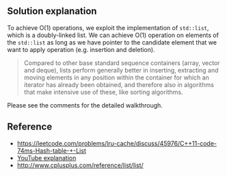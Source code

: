 ## Solution explanation

To achieve O(1) operations, we exploit the implementation of `std::list`, which is a doubly-linked list.
We can achieve O(1) operation on elements of the `std::list` as long as we have pointer to the candidate element
that we want to apply operation (e.g. insertion and deletion).

> Compared to other base standard sequence containers (array, vector and deque), 
> lists perform generally better in inserting, extracting and moving elements 
> in any position within the container for which an iterator has already been obtained, 
> and therefore also in algorithms that make intensive use of these, like sorting algorithms.

Please see the comments for the detailed walkthrough.

## Reference

- https://leetcode.com/problems/lru-cache/discuss/45976/C++11-code-74ms-Hash-table-+-List
- [YouTube explanation](https://www.youtube.com/watch?v=8-FZRAjR7qU)
- http://www.cplusplus.com/reference/list/list/
